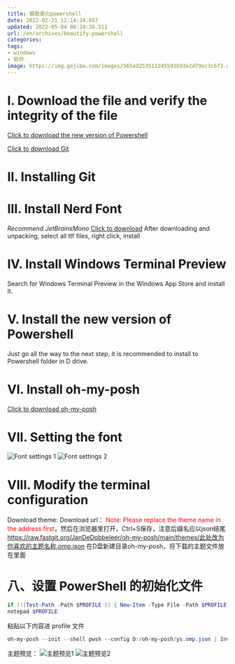 ```yaml
---
title: 极致美化powershell
date: 2022-02-21 12:14:24.657
updated: 2022-05-04 08:24:26.511
url: /en/archives/beautify-powershell
categories: 
tags: 
- windows
- 软件
image: https://img.gejiba.com/images/565ad253511245591b93e2d79ec3c6f3.webp
---
```


# I. Download the file and verify the integrity of the file
[Click to download the new version of Powershell](https://hub.fastgit.xyz/PowerShell/PowerShell/releases/latest)

[Click to download Git](https://hub.fastgit.xyz/git-for-windows/git/releases/latest)
# II. Installing Git
# III. Install Nerd Font
*Recommend JetBrainsMono*
[Click to download](https://hub.fastgit.xyz/ryanoasis/nerd-fonts/releases/latest)
After downloading and unpacking, select all ttf files, right click, install
# IV. Install Windows Terminal Preview
Search for Windows Terminal Preview in the Windows App Store and install it.
# V. Install the new version of Powershell
Just go all the way to the next step, it is recommended to install to Powershell folder in D drive.
# VI. Install oh-my-posh
[Click to download oh-my-posh](https://hub.fastgit.xyz/JanDeDobbeleer/oh-my-posh/releases/download/v7.16.2/install-amd64.exe)
# VII. Setting the font
![Font settings 1](https://img.gejiba.com/images/1a03655068e1df483525e55ea3bb8e2e.webp)
![Font settings 2](https://img.gejiba.com/images/55ba23a7faf29579ce8cd60f95ebf61a.webp)
# VIII. Modify the terminal configuration
Download theme:
Download url：
<span style="color:red">Note: Please replace the theme name in the address first</span>，然后在浏览器里打开，Ctrl+S保存，注意后缀名应以json结尾
https://raw.fastgit.org/JanDeDobbeleer/oh-my-posh/main/themes/此处改为你喜欢的主题名称.omp.json
在D盘新建目录oh-my-posh，将下载的主题文件放在里面
# 八、设置 PowerShell 的初始化文件
```powershell
if (!(Test-Path -Path $PROFILE )) { New-Item -Type File -Path $PROFILE -Force }
notepad $PROFILE
```
粘贴以下内容进 profile 文件
```powershell
oh-my-posh --init --shell pwsh --config D:/oh-my-posh/ys.omp.json | Invoke-Expression
```

主题预览：
![主题预览1](https://img.gejiba.com/images/b64b31060fdd99e11c08962d785fd887.webp)
![主题预览2](https://img.gejiba.com/images/0fccd6fb610e9fe59572c17be2fdc8ec.webp)
